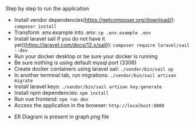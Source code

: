 Step by step to run the application

- Install vendor dependencies(https://getcomposer.org/download/): `composer install`
- Transform .env.example into .env: `cp .env.example .env`
- Install laravel sail if you do not have it yet((https://laravel.com/docs/12.x/sail)): `composer require laravel/sail --dev`
- Run your docker desktop or be sure your docker is running
- Be sure nothing is using default mysql port (3306)
- Create docker containers using laravel sail: `./vendor/bin/sail up`
- In another terminal tab, run migrations: `./vendor/bin/sail artisan migrate`
- Install laravel keys: `./vendor/bin/sail artisan key:generate`
- Install npm dependencies: `npm install`
- Run vue frontend: `npm run dev`
- Access the application in the browser: `http://localhost:8000`

* ER Diagram is present in graph.png file